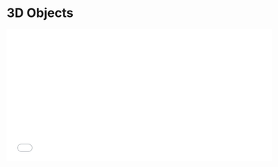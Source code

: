 # 3D Objects

<iframe src=".../_static/ProfileHEB.html" width="600" height="300" frameborder="0"></iframe>
